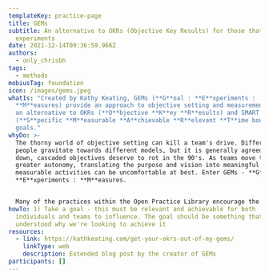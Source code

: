 ```yaml
---
templateKey: practice-page
title: GEMs
subtitle: An alternative to OKRs (Objective Key Results) for those that think in
  experiments
date: 2021-12-14T09:36:59.966Z
authors:
  - only_chrisbh
tags:
  - methods
mobiusTag: foundation
icon: /images/gems.jpeg
whatIs: "Created by Kathy Keating, GEMs (**G**oal : **E**xperiments :
  **M**easures) provide an approach to objective setting and measurement. It is
  an alternative to OKRs (**O**bjective **K**ey **R**esults) and SMART
  (**S**pecific **M**easurable **A**chievable **R**elevant **T**ime bound)
  goals."
whyDo: >-
  The thorny world of objective setting can kill a team's drive. Different
  people gravitate towards different models, but it is generally agreed that top
  down, cascaded objectives deserve to rot in the 90's. As teams move towards
  greater autonomy, translating the purpose and vision into meaningful and
  measurable activities can be uncomfortable at best. Enter GEMs - **G**oal :
  **E**xperiments : **M**easures.


  Many of the practices within the Open Practice Library encourage the adoption of a 'culture of experimentation'; GEMs fit perfectly with that mindset. Many feel OKRs lack the path to get from the objective to the key result and we've all struggled to write SMART objectives, felt stupid and then put them in the draw until review time, but GEMs help to address these difficulties and discomfort by making the experiments we wish to undertake to achieve the objectives, explicit. Best of all, if outside of your team (or even within it) OKRs or SMART objectives are being used, it's easy to take GEMs and re-phrase into either OKRs or SMART objectives.
howTo: 1) Take a goal - this must be relevant and achievable for both
  individuals and teams to influence. The goal should be something that it is
  understood why we're looking to achieve it
resources:
  - link: https://kathkeating.com/get-your-okrs-out-of-my-gems/
    linkType: web
    description: Extended blog post by the creator of GEMs
participants: []
---
```

